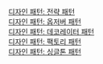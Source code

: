 [디자인 패턴: 전략 패턴](https://blog.naver.com/PostView.naver?blogId=1999byh&Redirect=View&logNo=223768755360&categoryNo=11&isAfterWrite=true&isMrblogPost=false&isHappyBeanLeverage=true&contentLength=48415)
<br>
[디자인 패턴: 옵저버 패턴](https://blog.naver.com/1999byh/223775068028)
<br>
[디자인 패턴: 데코레이터 패턴](https://blog.naver.com/1999byh/223777954122)
<br>
[디자인 패턴: 팩토리 패턴](https://blog.naver.com/1999byh/223781917290)
<br>
[디자인 패턴: 싱글톤 패턴](https://blog.naver.com/1999byh/223786485803)